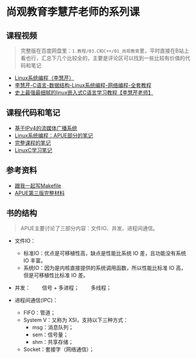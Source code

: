# 尚观教育李慧芹老师的系列课

## 课程视频
> 完整版在百度网盘里：`1.教程/03.C和C++/01_尚观教育`里，平时直接在B站上看也行，汇总下几个比较全的，主要是评论区可以找到一些比较有价值的代码和笔记

+ [Linux系统编程（李慧芹）](https://www.bilibili.com/video/BV1yJ411S7r6)
+ [李慧芹-C语言-数据结构-Linux系统编程-网络编程-全套教程](https://www.bilibili.com/video/BV1yJ411S7r6)
+ [史上最强最细腻的linux嵌入式C语言学习教程【李慧芹老师】](https://www.bilibili.com/video/BV18p4y167Md)

## 课程代码和笔记
+ [基于IPv4的流媒体广播系统](https://github.com/missFuture/IPv4_streaming_media)
+ [Linux系统编程：APUE部分的笔记](https://www.cnblogs.com/0xcafebabe/tag/APUE/)
+ [完整课程的笔记](https://github.com/impact-eintr/LinuxC)
+ [LinuxC学习笔记](https://blog.csdn.net/m0_46152793)

## 参考资料
+ [跟我一起写Makefile](https://seisman.github.io/how-to-write-makefile/index.html)
+ [APUE第三版完整材料](https://github.com/Lincheng1993/apue)

## 书的结构
> APUE主要讨论了三部分内容：文件IO、并发、进程间通信。

+ 文件IO：
  + 标准IO：优点是可移植性高，缺点是性能比系统 IO 差，且功能没有系统 IO 丰富。
  + 系统IO：因为是内核直接提供的系统调用函数，所以性能比标准 IO 高，但是可移植性比标准 IO 差。

+ 并发：
　　信号 + 多进程；
　　多线程；
+ 进程间通信(IPC)：
  + FIFO：管道；
  + System V：又称为 XSI，支持以下三种方式：
    + msg：消息队列；
    + sem：信号量；
    + shm：共享存储；
  + Socket：套接字（网络通信）；